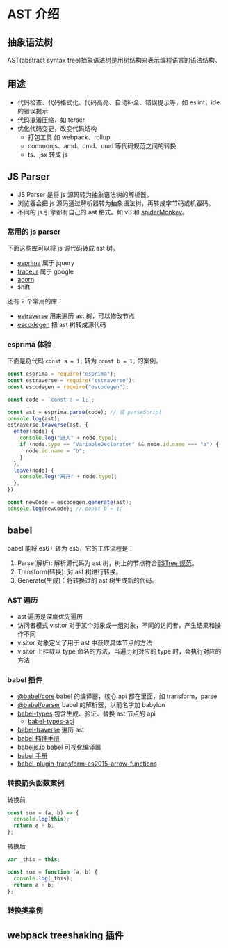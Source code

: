 # AST 介绍

## 抽象语法树

AST(abstract syntax tree)抽象语法树是用树结构来表示编程语言的语法结构。

## 用途

- 代码检查、代码格式化、代码高亮、自动补全、错误提示等，如 eslint，ide 的错误提示
- 代码混淆压缩，如 terser
- 优化代码变更，改变代码结构
  - 打包工具 如 webpack、rollup
  - commonjs、amd、cmd、umd 等代码规范之间的转换
  - ts、jsx 转成 js

## JS Parser

- JS Parser 是将 js 源码转为抽象语法树的解析器。
- 浏览器会把 js 源码通过解析器转为抽象语法树，再转成字节码或机器码。
- 不同的 js 引擎都有自己的 ast 格式。如 v8 和 [spiderMonkey]()。

### 常用的 js parser

下面这些库可以将 js 源代码转成 ast 树。

- [esprima](https://github.com/jquery/esprima) 属于 jquery
- [traceur](https://github.com/google/traceur-compiler) 属于 google
- [acorn](https://github.com/acornjs/acorn)
- shift

还有 2 个常用的库：

- [estraverse](https://github.com/estools/estraverse) 用来遍历 ast 树，可以修改节点
- [escodegen](https://github.com/estools/escodegen) 把 ast 树转成源代码

### esprima 体验

下面是将代码 `const a = 1;` 转为 `const b = 1;` 的案例。

```js
const esprima = require("esprima");
const estraverse = require("estraverse");
const escodegen = require("escodegen");

const code = `const a = 1;`;

const ast = esprima.parse(code); // 或 parseScript
console.log(ast);
estraverse.traverse(ast, {
  enter(node) {
    console.log("进入" + node.type);
    if (node.type == "VariableDeclarator" && node.id.name === "a") {
      node.id.name = "b";
    }
  },
  leave(node) {
    console.log("离开" + node.type);
  },
});

const newCode = escodegen.generate(ast);
console.log(newCode); // const b = 1;
```

## babel

babel 能将 es6+ 转为 es5，它的工作流程是：

1. Parse(解析): 解析源代码为 ast 树，树上的节点符合[ESTree 规范](https://github.com/estree/estree)。
2. Transform(转换): 对 ast 树进行转换。
3. Generate(生成)：将转换过的 ast 树生成新的代码。

### AST 遍历

- ast 遍历是深度优先遍历
- 访问者模式 visitor 对于某个对象或一组对象，不同的访问者，产生结果和操作不同
- visitor 对象定义了用于 ast 中获取具体节点的方法
- visitor 上挂载以 type 命名的方法，当遍历到对应的 type 时，会执行对应的方法

### babel 插件

- [@babel/core](https://www.npmjs.com/package/@babel/core) babel 的编译器，核心 api 都在里面，如 transform，parse
- [@babel/parser](https://github.com/babel/babel/tree/master/packages/babel-parser) babel 的解析器，以前名字加 babylon
- [babel-types](hhttps://github.com/babel/babel/tree/master/packages/babel-types) 包含生成、验证、替换 ast 节点的 api
  - [babel-types-api](https://babeljs.io/docs/en/babel-types.html)
- [babel-traverse](https://www.npmjs.com/package/babel-traverse) 遍历 ast
- [babel 插件手册](https://github.com/brigand/babel-plugin-handbook/blob/master/translations/zh-Hans/README.md#asts)
- [babeljs.io](https://babeljs.io/en/repl.html) babel 可视化编译器
- [babel 手册](https://github.com/jamiebuilds/babel-handbook/blob/master/translations/zh-Hans/README.md)
- [babel-plugin-transform-es2015-arrow-functions](https://www.npmjs.com/package/babel-plugin-transform-es2015-arrow-functions)

### 转换箭头函数案例

转换前

```js
const sum = (a, b) => {
  console.log(this);
  return a + b;
};
```

转换后

```js
var _this = this;

const sum = function (a, b) {
  console.log(_this);
  return a + b;
};
```

### 转换类案例

## webpack treeshaking 插件
